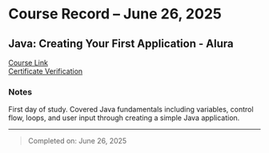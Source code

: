 # Course Record – June 26, 2025

## Java: Creating Your First Application - Alura  
[Course Link](https://cursos.alura.com.br/course/java-criando-primeira-aplicacao)  
[Certificate Verification](https://cursos.alura.com.br/certificate/gabriellm1805/java-criando-primeira-aplicacao?lang=en)  

### Notes  
First day of study. Covered Java fundamentals including variables, control flow, loops, and user input through creating a simple Java application.  

---

> Completed on: June 26, 2025
